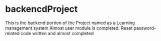 # backencdProject
This is the backend portion of the Project named as a Learning management system
Almost user module is completed.
Reset password-related code written and almost completed
